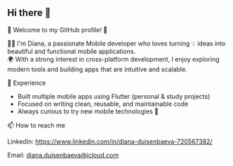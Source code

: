 ## Hi there 👋
🌸 Welcome to my GitHub profile! 🌸  

👩‍💻 I'm Diana, a passionate Mobile  developer who loves turning 💡 ideas into beautiful and functional mobile applications.  
🌍 With a strong interest in cross-platform development, I enjoy exploring modern tools and building apps that are intuitive and scalable.  



💼 Experience
- Built multiple mobile apps using Flutter (personal & study projects)  
- Focused on writing clean, reusable, and maintainable code 
- Always curious to try new mobile technologies 🚀  


📫 How to reach me

LinkedIn: https://www.linkedin.com/in/diana-duisenbaeva-720567382/

Email: diana.duisenbaeva@icloud.com  
